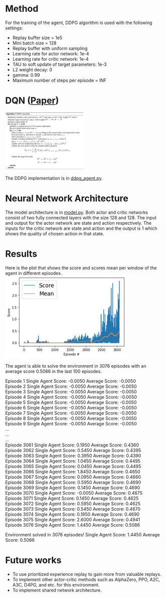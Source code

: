 # Method
For the training of the agent, DDPG algorithm is used with the following settings:
- Replay buffer size = 1e5
- Mini batch size = 128
- Replay buffer with uniform sampling
- Learning rate for actor network: 1e-4
- Learning rate for critic network: 1e-4
- TAU to soft update of target parameters: 1e-3
- L2 weight decay: 0
- gamma: 0.99
- Maximum number of steps per episode = INF

# DQN ([Paper](https://arxiv.org/pdf/1509.02971.pdf))
<img src="Resource/Algorithm.PNG" alt="drawing" width="50%" height="50%"/>

The DDPG implementation is in [ddpg_agent.py](ddpg_agent.py).


# Neural Network Architecture
The model architecture is in [model.py](model.py). Both actor and critic networks consist of two fully connected layers with the size 128 and 128. The input and output for the actor network are state and action respectively. The inputs for the critic network are state and action and the output is 1 which shows the quality of chosen action in that state.


# Results
Here is the plot that shows the score and scores mean per window of the agent in different episodes. 
![](Resource/scores.png)

The agent is able to solve the environment in 3076 episodes with an average score 0.5086 in the last 100 episodes.

Episode 1	Single Agent Score: -0.0050	Average Score: -0.0050\
Episode 2	Single Agent Score: -0.0050	Average Score: -0.0050\
Episode 3	Single Agent Score: -0.0050	Average Score: -0.0050\
Episode 4	Single Agent Score: -0.0050	Average Score: -0.0050\
Episode 5	Single Agent Score: -0.0050	Average Score: -0.0050\
Episode 6	Single Agent Score: -0.0050	Average Score: -0.0050\
Episode 7	Single Agent Score: -0.0050	Average Score: -0.0050\
Episode 8	Single Agent Score: -0.0050	Average Score: -0.0050\
Episode 9	Single Agent Score: -0.0050	Average Score: -0.0050\
...\
...\
...\
Episode 3061	Single Agent Score: 0.1950	Average Score: 0.4360\
Episode 3062	Single Agent Score: 0.5450	Average Score: 0.4395\
Episode 3063	Single Agent Score: 0.3950	Average Score: 0.4390\
Episode 3064	Single Agent Score: 1.0450	Average Score: 0.4495\
Episode 3065	Single Agent Score: 0.0450	Average Score: 0.4495\
Episode 3066	Single Agent Score: 1.8450	Average Score: 0.4650\
Episode 3067	Single Agent Score: 0.0950	Average Score: 0.4660\
Episode 3068	Single Agent Score: 0.5950	Average Score: 0.4690\
Episode 3069	Single Agent Score: 0.1450	Average Score: 0.4690\
Episode 3070	Single Agent Score: -0.0050	Average Score: 0.4675\
Episode 3071	Single Agent Score: 0.1450	Average Score: 0.4625\
Episode 3072	Single Agent Score: 0.5950	Average Score: 0.4625\
Episode 3073	Single Agent Score: 0.5450	Average Score: 0.4670\
Episode 3074	Single Agent Score: 0.1950	Average Score: 0.4690\
Episode 3075	Single Agent Score: 2.6000	Average Score: 0.4941\
Episode 3076	Single Agent Score: 1.4450	Average Score: 0.5086

Environment solved in 3076 episodes!	Single Agent Score: 1.4450	Average Score: 0.5086

# Future works
- To use prioritized experience replay to gain more from valuable replays.
- To implement other actor-critic methods such as AlphaZero, PPO, A2C, A3C, D4PG, and etc. for this environment.
- To implement shared network architecture.


